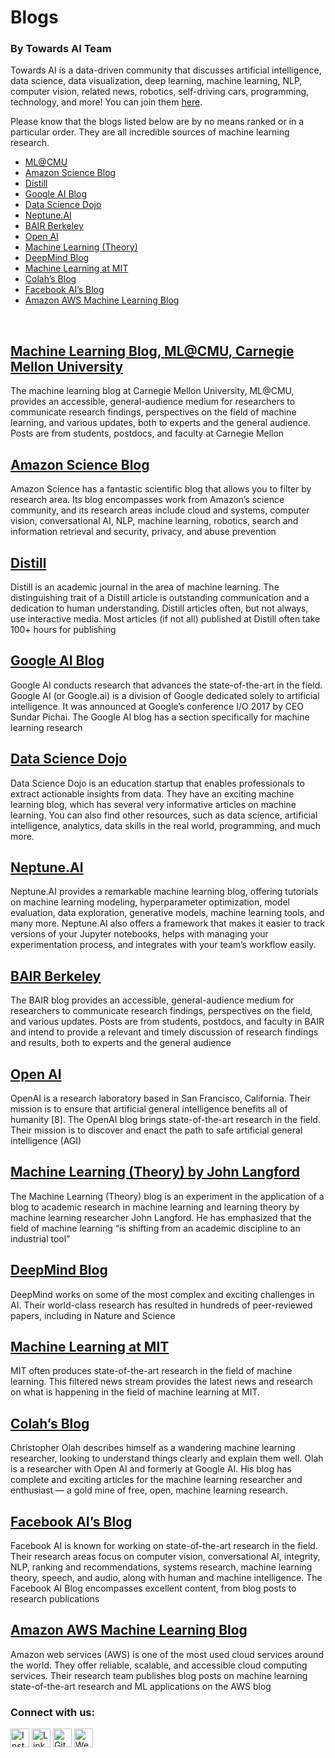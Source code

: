 # Blogs
### By Towards AI Team

Towards AI is a data-driven community that discusses artificial intelligence, data science, data visualization, deep learning, machine learning, NLP, computer vision, related news, robotics, self-driving cars, programming, technology, and more! You can join them [here](https://towardsai.net/backers). 

Please know that the blogs listed below are by no means ranked or in a particular order. They are all incredible sources of machine learning research.

*   [ML@CMU](#ML@CMU)
*   [Amazon Science Blog](#Amazon_ScienceBlog)
*   [Distill](#Distill)
*   [Google AI Blog](#GoogleAIBlog)
*   [Data Science Dojo](#DataScienceDojo)
*   [Neptune.AI](#Neptune.AI)
*   [BAIR Berkeley](#BAIRBerkeley)
*   [Open AI](#OpenAI)
*   [Machine Learning (Theory)](#MachineLearning(Theory))
*   [DeepMind Blog](#DeepMindBlog)
*   [Machine Learning at MIT](#MachineLearningatMIT)
*   [Colah’s Blog](#Colah’sBlog)
*   [Facebook AI’s Blog](#FacebookAI’sBlog)
*   [Amazon AWS Machine Learning Blog](#AmazonAWSMachineLearningBlog)

<br>

## [Machine Learning Blog, ML@CMU, Carnegie Mellon University](https://mktg.best/machine-learning-blog)
The machine learning blog at Carnegie Mellon University, ML@CMU, provides an accessible, general-audience medium for researchers to communicate research findings, perspectives on the field of machine learning, and various updates, both to experts and the general audience. Posts are from students, postdocs, and faculty at Carnegie Mellon
<br>

## [Amazon Science Blog](https://mktg.best/eldwv)
Amazon Science has a fantastic scientific blog that allows you to filter by research area. Its blog encompasses work from Amazon’s science community, and its research areas include cloud and systems, computer vision, conversational AI, NLP, machine learning, robotics, search and information retrieval and security, privacy, and abuse prevention 
<br>

## [Distill](https://mktg.best/distill)
Distill is an academic journal in the area of machine learning. The distinguishing trait of a Distill article is outstanding communication and a dedication to human understanding. Distill articles often, but not always, use interactive media. Most articles (if not all) published at Distill often take 100+ hours for publishing
<br>

## [Google AI Blog](https://mktg.best/google-ai)
Google AI conducts research that advances the state-of-the-art in the field. Google AI (or Google.ai) is a division of Google dedicated solely to artificial intelligence. It was announced at Google’s conference I/O 2017 by CEO Sundar Pichai. The Google AI blog has a section specifically for machine learning research
<br>

## [Data Science Dojo](https://mktg.best/ewye9)
Data Science Dojo is an education startup that enables professionals to extract actionable insights from data. They have an exciting machine learning blog, which has several very informative articles on machine learning. You can also find other resources, such as data science, artificial intelligence, analytics, data skills in the real world, programming, and much more.
<br>

## [Neptune.AI](https://mktg.best/2z6w4)
Neptune.AI provides a remarkable machine learning blog, offering tutorials on machine learning modeling, hyperparameter optimization, model evaluation, data exploration, generative models, machine learning tools, and many more. Neptune.AI also offers a framework that makes it easier to track versions of your Jupyter notebooks, helps with managing your experimentation process, and integrates with your team’s workflow easily.
<br>

## [BAIR Berkeley](https://mktg.best/bair)
The BAIR blog provides an accessible, general-audience medium for researchers to communicate research findings, perspectives on the field, and various updates. Posts are from students, postdocs, and faculty in BAIR and intend to provide a relevant and timely discussion of research findings and results, both to experts and the general audience
<br>

## [Open AI](https://mktg.best/tyewn)
OpenAI is a research laboratory based in San Francisco, California. Their mission is to ensure that artificial general intelligence benefits all of humanity [8]. The OpenAI blog brings state-of-the-art research in the field. Their mission is to discover and enact the path to safe artificial general intelligence (AGI)
<br>

## [Machine Learning (Theory) by John Langford](https://mktg.best/hunch)
The Machine Learning (Theory) blog is an experiment in the application of a blog to academic research in machine learning and learning theory by machine learning researcher John Langford. He has emphasized that the field of machine learning “is shifting from an academic discipline to an industrial tool”
<br>

## [DeepMind Blog](https://mktg.best/deepmind-research)
DeepMind works on some of the most complex and exciting challenges in AI. Their world-class research has resulted in hundreds of peer-reviewed papers, including in Nature and Science 
<br>

## [Machine Learning at MIT](https://mktg.best/ml-mit)
MIT often produces state-of-the-art research in the field of machine learning. This filtered news stream provides the latest news and research on what is happening in the field of machine learning at MIT. 
<br>

## [Colah’s Blog](https://mktg.best/9byh5)
Christopher Olah describes himself as a wandering machine learning researcher, looking to understand things clearly and explain them well. Olah is a researcher with Open AI and formerly at Google AI. His blog has complete and exciting articles for the machine learning researcher and enthusiast — a gold mine of free, open, machine learning research. 
<br>

## [Facebook AI’s Blog](https://mktg.best/732i6)
Facebook AI is known for working on state-of-the-art research in the field. Their research areas focus on computer vision, conversational AI, integrity, NLP, ranking and recommendations, systems research, machine learning theory, speech, and audio, along with human and machine intelligence. The Facebook AI Blog encompasses excellent content, from blog posts to research publications
<br>

## [Amazon AWS Machine Learning Blog](https://mktg.best/z405-)
Amazon web services (AWS) is one of the most used cloud services around the world. They offer reliable, scalable, and accessible cloud computing services. Their research team publishes blog posts on machine learning state-of-the-art research and ML applications on the AWS blog
<br>

### Connect with us:

<a href="https://www.instagram.com/ai.bitsdxb/" target="_blank"><img src="https://raw.githubusercontent.com/arturssmirnovs/arturssmirnovs/master/ig.png" alt="Instagram" width="30"></a>
<a href="https://www.linkedin.com/company/ai-bits/" target="_blank"><img src="https://raw.githubusercontent.com/arturssmirnovs/arturssmirnovs/master/in.png" alt="LinkedIn" width="30"></a>
<a href="https://github.com/aibits-dxb" target="_blank"><img src="https://raw.githubusercontent.com/arturssmirnovs/arturssmirnovs/master/git.png" alt="GitHub" width="30"></a>
<a href="http://ai-bits.com/" target="_blank"><img src="https://raw.githubusercontent.com/arturssmirnovs/arturssmirnovs/master/www.png" alt="Website" width="30"></a>





